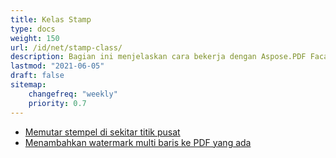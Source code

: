 ```yaml
---
title: Kelas Stamp
type: docs
weight: 150
url: /id/net/stamp-class/
description: Bagian ini menjelaskan cara bekerja dengan Aspose.PDF Facades menggunakan Kelas Stamp.
lastmod: "2021-06-05"
draft: false
sitemap:
    changefreq: "weekly"
    priority: 0.7
---
```


- [Memutar stempel di sekitar titik pusat](/pdf/id/net/rotating-stamp-about-the-center-point/)
- [Menambahkan watermark multi baris ke PDF yang ada](/pdf/id/net/adding-multi-line-watermark-to-existing-pdf/)